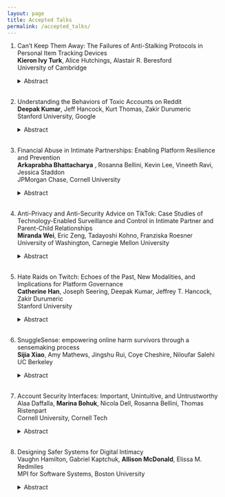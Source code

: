 ```yaml
---
layout: page
title: Accepted Talks 
permalink: /accepted_talks/
---
```


1. Can’t Keep Them Away: The Failures of Anti-Stalking Protocols in Personal Item Tracking Devices\
   **Kieron Ivy Turk**, Alice Hutchings, Alastair R. Beresford\
   University of Cambridge
   <details><summary>Abstract</summary>

   Personal item tracking devices are popular for locating lost items such as
keys, wallets, and suitcases. These devices are now being abused by stalkers
and domestic abusers to track their victims' locations over time, and some
device manufacturers created `anti-stalking features' in response. We analyse
the effectiveness of the anti-stalking features with five brands of tracking
devices through a gamified naturalistic quasi-experiment in collaboration with
the Assassins' Guild student society. Despite participants knowing they might
be tracked, and being incentivised to detect and remove the tracker, the
anti-stalking features were rarely used. We then explore common
implementations of these anti-stalking features and analyse their limitations
directly. We identify several failures of each of the features that prevent
them from performing their intended purpose even if they were in use. These
failures combined imply a need to greatly improve the presence of
anti-stalking features to prevent trackers from being abused.
   </details><br>
    
2. Understanding the Behaviors of Toxic Accounts on Reddit\
   **Deepak Kumar**, Jeff Hancock, Kurt Thomas, Zakir Durumeric\
   Stanford University, Google
   <details><summary>Abstract</summary>
    Toxic content is the top form of hate and harassment experienced
    online. While many studies have investigated the types of toxic
    content posted online, the effects that such content has on people,
    and the impact of potential defenses, no study has captured the
    behaviors of the accounts that engage in this behavior or how such
    attacks are operationalized. In this talk, we will present a measurement
    study of 929K accounts that post toxic comments on Reddit over an
    18 month period. Combined, these accounts posted over 14 million
    toxic comments that encompass insults, identity attacks, threats
    of violence, and sexual harassment. We will explore the impact that
    these accounts have on Reddit, the targeting strategies that abusive
    accounts adopt, and the distinct patterns that distinguish classes of
    abusive accounts. Our analysis can inform the nuanced interventions
    needed to curb unwanted toxic behaviors online.
   </details><br>

3. Financial Abuse in Intimate Partnerships: Enabling Platform Resilience and Prevention\
    **Arkaprabha Bhattacharya** , Rosanna Bellini, Kevin Lee, Vineeth Ravi, Jessica Staddon\
    JPMorgan Chase, Cornell University
    <details><summary>Abstract</summary>
    Research has highlighted the malicious role that digital technologies can play in exacerbating existing forms of harm such as non-consensual surveillance, doxxing, and harassment in intimate partner violence (IPV) contexts. Although the growth of online and mobile consumer banking has improved convenience, protection against financial harms such as fraud and abuse remains challenging. The computer security community has been developing new techniques to detect and mitigate harms, yet further understanding of intimate partner financial abuse (IPFA) — an area with unique security challenges — is required. In this work we explore the challenges of automating support for identifying IPFA in complaints received by many financial institutions, and demonstrate that complaints are rich sources of threat intelligence for understanding financial abuse. Our contributions include a concrete definition and a corpus of examples of possible IPFA, and the identification of financial products and risk factors associated with IPFA.
    </details><br>

4. Anti-Privacy and Anti-Security Advice on TikTok: Case Studies of Technology-Enabled Surveillance and Control in Intimate Partner and Parent-Child Relationships\
   **Miranda Wei**, Eric Zeng, Tadayoshi Kohno, Franziska Roesner\
   University of Washington, Carnegie Mellon University
   <details><summary>Abstract</summary>
    Modern technologies including smartphones, AirTags, and tracking apps enable surveillance and control in interpersonal relationships. In this work, we study videos posted on TikTok that give advice for how to surveil or control others through technology, focusing on two interpersonal contexts: intimate partner relationships and parent-child relationships. We collected 98 videos across both contexts and investigate (a) what types of surveillance or control techniques the videos describe, (b) what assets are being targeted, (c) the reasons that TikTok creators give for using these techniques, and (d) defensive techniques discussed. Additionally, we make observations about how social factors – including social acceptability, gender, and TikTok culture – are critical context for the existence of this anti-privacy and anti-security advice. We discuss the use of TikTok as a rich source of qualitative data for future studies and make recommendations for technology designers around interpersonal surveillance and control.
   </details><br>

5. Hate Raids on Twitch: Echoes of the Past, New Modalities, and Implications for Platform Governance\
   **Catherine Han**, Joseph Seering, Deepak Kumar, Jeffrey T. Hancock, Zakir Durumeric\
   Stanford University
   <details><summary>Abstract</summary>

   In summer 2021, users on Twitch were targeted by “hate raids,” a form of attack that overwhelms streamers' chatrooms with hateful messages, often using bots and automation. Using a mixed-methods approach, we combine a quantitative measurement of attacks across the platform with interviews of streamers and third-party bot developers. We present evidence that some hate raids were highly-targeted, hate-driven attacks, but we also observe another mode similar to networked harassment and subcultural trolling. We show that streamers who self-identify as LGBTQ+ and/or Black were disproportionately targeted and that hate raid messages were most commonly rooted in anti-Black racism and antisemitism. We also document how these attacks elicited rapid community responses in bolstering reactive moderation and developing proactive mitigations for future attacks. We conclude by discussing how platforms can better prepare for attacks and protect at-risk communities while considering the division of labor between community moderators, tool-builders, and platforms.
   </details><br>

6. SnuggleSense: empowering online harm survivors through a sensemaking process\
   **Sijia Xiao**, Amy Mathews, Jingshu Rui, Coye Cheshire, Niloufar Salehi\
   UC Berkeley
   <details><summary>Abstract</summary>

   Interpersonal harm is a prevalent problem on social media platforms. Survivors are often left out of the traditional content moderation process and face uncertainty and risk of secondary harm when seeking outside help. Our research aims to empower survivors in a critical and early stage in addressing harm --- the sensemaking process. we developed SnuggleSense, a tool that empowers survivors by guiding them through a reflective sensemaking process inspired by restorative justice practices. Our evaluation found that SnuggleSense empowers participants by expanding their options for addressing harm beyond traditional content moderation methods, helping them understand their needs for restoration and healing, and increasing their engagement and emotional support in addressing harm for their friends. We discuss the implications of these findings, including the importance of providing guidance, agency and information in survivors' sensemaking of harm, as well as the educational effect of the reflection process within online communities.
   </details><br>
  
7. Account Security Interfaces: Important, Unintuitive, and Untrustworthy\
   Alaa Daffalla, **Marina Bohuk**, Nicola Dell, Rosanna Bellini, Thomas Ristenpart\
   Cornell University, Cornell Tech
   <details><summary>Abstract</summary>

   Online services increasingly rely on user-facing interfaces to communicate important security-related account information---for example, which devices are logged into a user’s account and when recent logins occurred. However, there has been no investigation into whether these interfaces work well.
    We begin to fill this gap by partnering with a clinic that supports survivors of intimate partner violence (IPV). We perform qualitative analysis on interview transcripts between clinic consultants and survivors seeking to infer the security status of survivor accounts. Our findings show that these interfaces suffer from a number of limitations that cause confusion and reduce their utility.
    We then experimentally investigate the lack of integrity of information contained in device lists and session activity logs for four major services. For all the services investigated, we show how an attacker can either hide accesses entirely or spoof access details to hide illicit logins from victims.
   </details><br>

8. Designing Safer Systems for Digital Intimacy\
   Vaughn Hamilton, Gabriel Kaptchuk, **Allison McDonald**, Elissa M. Redmiles\
   MPI for Software Systems, Boston University
   <details><summary>Abstract</summary>
   Sexual intimacy and expression is a prevalent yet understudied component of digital behavior: an estimated 1 in 200 people globally will work in the commercial sex industry during their lifetime and more than 80% of adults have sexted. Despite being a common activity, many risks plague those who engage in sexual intimacy online. For example, the theft and resharing of intimate media is a significant and growing form of violence, and online platforms are hostile to sexual expression and to sex workers, regardless of the legality or nature of the content. In this talk, we will discuss the unique safety challenges for digital intimacy by synthesizing a broad literature on the digital needs and experiences of sex workers. We will further draw on emerging work to describe opportunities for technical innovations that can meaningfully help sex workers, as well as others who face similar threats, navigate digital intimacy with increased safety.
   </details>
